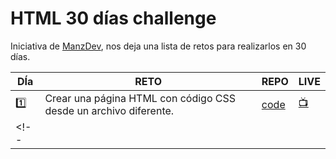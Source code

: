 # HTML 30 días challenge

Iniciativa de [ManzDev](https://lenguajehtml.com/challenge/), nos deja una lista de retos para realizarlos en 30 días.

| DÍa | RETO | REPO | LIVE |
| --- | --- | --- | --- |
| 1️⃣ | Crear una página HTML con código CSS desde un archivo diferente. | [code](https://github.com/vimpdev/html-30-day-challenge/tree/main/dia-1) | [📺](https://vimpdev.github.io/html-30-day-challenge/dia-1/index.html) |
<!-- |  |  |  |  | -->